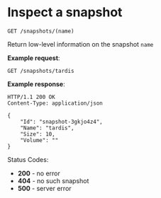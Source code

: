 # Inspect a snapshot

`GET /snapshots/(name)`

Return low-level information on the snapshot `name`

**Example request**:

    GET /snapshots/tardis

**Example response**:

    HTTP/1.1 200 OK
    Content-Type: application/json

    {
        "Id": "snapshot-3gkjo4z4",
        "Name": "tardis",
        "Size": 10,
        "Volume": ""
    }

Status Codes:

-   **200** - no error
-   **404** - no such snapshot
-   **500** - server error
